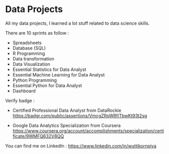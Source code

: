 # Data Projects

All my data projects, I learned a lot stuff related to data science skills.

There are 10 sprints as follow : 

- Spreadsheets
- Database (SQL)
- R Programming
- Data transformation
- Data Visualization
- Essential Statistics for Data Analyst
- Essential Machine Learning for Data Analyst
- Python Programming
- Essential Python for Data Analyst
- Dashboard

Verify badge :
- Certified Professional Data Analyst from DataRockie
https://badgr.com/public/assertions/VmcgZRsWRfiTbwKt93t2sg

- Google Data Analytics Specialization from Coursera
https://www.coursera.org/account/accomplishments/specialization/certificate/9WMFQ632V8QQ

You can find me on LinkedIn :
https://www.linkedin.com/in/wuttikornpiya
